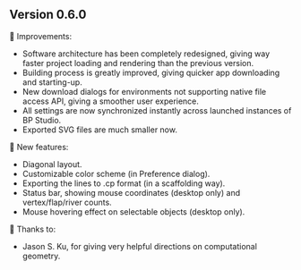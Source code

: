 
## Version 0.6.0

💪 Improvements:
- Software architecture has been completely redesigned, giving way faster project loading and rendering than the previous version.
- Building process is greatly improved, giving quicker app downloading and starting-up.
- New download dialogs for environments not supporting native file access API, giving a smoother user experience.
- All settings are now synchronized instantly across launched instances of BP Studio.
- Exported SVG files are much smaller now.

🚀 New features:
- Diagonal layout.
- Customizable color scheme (in Preference dialog).
- Exporting the lines to .cp format (in a scaffolding way).
- Status bar, showing mouse coordinates (desktop only) and vertex/flap/river counts.
- Mouse hovering effect on selectable objects (desktop only).

🙏 Thanks to:
- Jason S. Ku, for giving very helpful directions on computational geometry.
